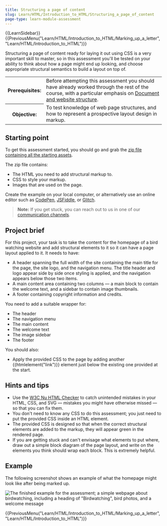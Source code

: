 ```yaml
---
title: Structuring a page of content
slug: Learn/HTML/Introduction_to_HTML/Structuring_a_page_of_content
page-type: learn-module-assessment
---
```


{{LearnSidebar}}{{PreviousMenu("Learn/HTML/Introduction_to_HTML/Marking_up_a_letter", "Learn/HTML/Introduction_to_HTML")}}

Structuring a page of content ready for laying it out using CSS is a very important skill to master, so in this assessment you'll be tested on your ability to think about how a page might end up looking, and choose appropriate structural semantics to build a layout on top of.

<table>
  <tbody>
    <tr>
      <th scope="row">Prerequisites:</th>
      <td>
        Before attempting this assessment you should have already worked through
        the rest of the course, with a particular emphasis on
        <a
          href="/en-US/docs/Learn/HTML/Introduction_to_HTML/Document_and_website_structure"
          >Document and website structure</a
        >.
      </td>
    </tr>
    <tr>
      <th scope="row">Objective:</th>
      <td>
        To test knowledge of web page structures, and how to represent a
        prospective layout design in markup.
      </td>
    </tr>
  </tbody>
</table>

## Starting point

To get this assessment started, you should go and grab the [zip file containing all the starting assets](https://raw.githubusercontent.com/mdn/learning-area/main/html/introduction-to-html/structuring-a-page-of-content-start/assets.zip).

The zip file contains:

- The HTML you need to add structural markup to.
- CSS to style your markup.
- Images that are used on the page.

Create the example on your local computer, or alternatively use an online editor such as [CodePen](https://codepen.io/), [JSFiddle](https://jsfiddle.net/), or [Glitch](https://glitch.com/).

> **Note:** If you get stuck, you can reach out to us in one of our [communication channels](/en-US/docs/MDN/Community/Communication_channels).

## Project brief

For this project, your task is to take the content for the homepage of a bird watching website and add structural elements to it so it can have a page layout applied to it. It needs to have:

- A header spanning the full width of the site containing the main title for the page, the site logo, and the navigation menu. The title header and logo appear side by side once styling is applied, and the navigation appears below those two items.
- A main content area containing two columns — a main block to contain the welcome text, and a sidebar to contain image thumbnails.
- A footer containing copyright information and credits.

You need to add a suitable wrapper for:

- The header
- The navigation menu
- The main content
- The welcome text
- The image sidebar
- The footer

You should also:

- Apply the provided CSS to the page by adding another {{htmlelement("link")}} element just below the existing one provided at the start.

## Hints and tips

- Use the [W3C Nu HTML Checker](https://validator.w3.org/nu/) to catch unintended mistakes in your HTML, CSS, and SVG — mistakes you might have otherwise missed — so that you can fix them.
- You don't need to know any CSS to do this assessment; you just need to put the provided CSS inside an HTML element.
- The provided CSS is designed so that when the correct structural elements are added to the markup, they will appear green in the rendered page.
- If you are getting stuck and can't envisage what elements to put where, draw out a simple block diagram of the page layout, and write on the elements you think should wrap each block. This is extremely helpful.

## Example

The following screenshot shows an example of what the homepage might look like after being marked up.

![The finished example for the assessment; a simple webpage about birdwatching, including a heading of "Birdwatching", bird photos, and a welcome message](example-page.png)

{{PreviousMenu("Learn/HTML/Introduction_to_HTML/Marking_up_a_letter", "Learn/HTML/Introduction_to_HTML")}}
